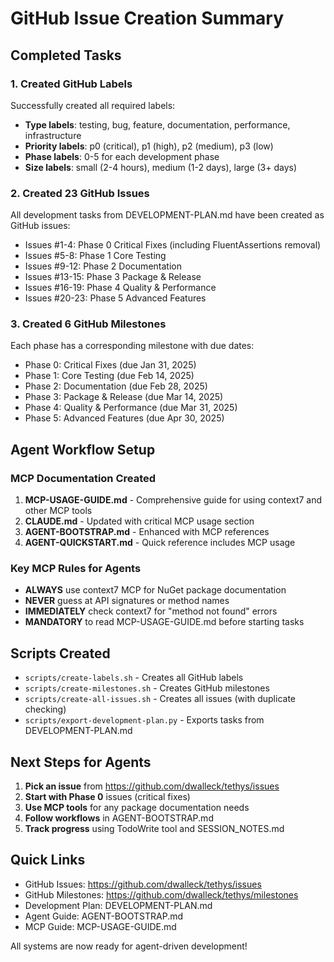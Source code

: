 # GitHub Issue Creation Summary

## Completed Tasks

### 1. Created GitHub Labels
Successfully created all required labels:
- **Type labels**: testing, bug, feature, documentation, performance, infrastructure
- **Priority labels**: p0 (critical), p1 (high), p2 (medium), p3 (low)
- **Phase labels**: 0-5 for each development phase
- **Size labels**: small (2-4 hours), medium (1-2 days), large (3+ days)

### 2. Created 23 GitHub Issues
All development tasks from DEVELOPMENT-PLAN.md have been created as GitHub issues:
- Issues #1-4: Phase 0 Critical Fixes (including FluentAssertions removal)
- Issues #5-8: Phase 1 Core Testing
- Issues #9-12: Phase 2 Documentation
- Issues #13-15: Phase 3 Package & Release
- Issues #16-19: Phase 4 Quality & Performance
- Issues #20-23: Phase 5 Advanced Features

### 3. Created 6 GitHub Milestones
Each phase has a corresponding milestone with due dates:
- Phase 0: Critical Fixes (due Jan 31, 2025)
- Phase 1: Core Testing (due Feb 14, 2025)
- Phase 2: Documentation (due Feb 28, 2025)
- Phase 3: Package & Release (due Mar 14, 2025)
- Phase 4: Quality & Performance (due Mar 31, 2025)
- Phase 5: Advanced Features (due Apr 30, 2025)

## Agent Workflow Setup

### MCP Documentation Created
1. **MCP-USAGE-GUIDE.md** - Comprehensive guide for using context7 and other MCP tools
2. **CLAUDE.md** - Updated with critical MCP usage section
3. **AGENT-BOOTSTRAP.md** - Enhanced with MCP references
4. **AGENT-QUICKSTART.md** - Quick reference includes MCP usage

### Key MCP Rules for Agents
- **ALWAYS** use context7 MCP for NuGet package documentation
- **NEVER** guess at API signatures or method names
- **IMMEDIATELY** check context7 for "method not found" errors
- **MANDATORY** to read MCP-USAGE-GUIDE.md before starting tasks

## Scripts Created
- `scripts/create-labels.sh` - Creates all GitHub labels
- `scripts/create-milestones.sh` - Creates GitHub milestones
- `scripts/create-all-issues.sh` - Creates all issues (with duplicate checking)
- `scripts/export-development-plan.py` - Exports tasks from DEVELOPMENT-PLAN.md

## Next Steps for Agents

1. **Pick an issue** from https://github.com/dwalleck/tethys/issues
2. **Start with Phase 0** issues (critical fixes)
3. **Use MCP tools** for any package documentation needs
4. **Follow workflows** in AGENT-BOOTSTRAP.md
5. **Track progress** using TodoWrite tool and SESSION_NOTES.md

## Quick Links
- GitHub Issues: https://github.com/dwalleck/tethys/issues
- GitHub Milestones: https://github.com/dwalleck/tethys/milestones
- Development Plan: DEVELOPMENT-PLAN.md
- Agent Guide: AGENT-BOOTSTRAP.md
- MCP Guide: MCP-USAGE-GUIDE.md

All systems are now ready for agent-driven development!